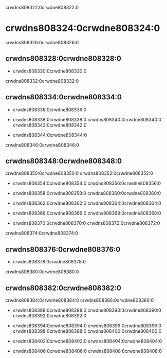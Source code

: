 crwdns808322:0crwdne808322:0
# crwdns808324:0crwdne808324:0

crwdns808326:0crwdne808326:0
## crwdns808328:0crwdne808328:0

- crwdns808330:0crwdne808330:0

crwdns808332:0crwdne808332:0
## crwdns808334:0crwdne808334:0

- crwdns808336:0crwdne808336:0

- crwdns808338:0crwdne808338:0 crwdns808340:0crwdne808340:0 crwdns808342:0crwdne808342:0

- crwdns808344:0crwdne808344:0

crwdns808346:0crwdne808346:0
## crwdns808348:0crwdne808348:0

crwdns808350:0crwdne808350:0 crwdns808352:0crwdne808352:0

- crwdns808354:0crwdne808354:0 crwdns808356:0crwdne808356:0

- crwdns808358:0crwdne808358:0 crwdns808360:0crwdne808360:0

- crwdns808362:0crwdne808362:0 crwdns808364:0crwdne808364:0

- crwdns808366:0crwdne808366:0 crwdns808368:0crwdne808368:0

- crwdns808370:0crwdne808370:0 crwdns808372:0crwdne808372:0

crwdns808374:0crwdne808374:0
## crwdns808376:0crwdne808376:0

- crwdns808378:0crwdne808378:0

crwdns808380:0crwdne808380:0
## crwdns808382:0crwdne808382:0

crwdns808384:0crwdne808384:0 crwdns808386:0crwdne808386:0

- crwdns808388:0crwdne808388:0 crwdns808390:0crwdne808390:0 crwdns808392:0crwdne808392:0

- crwdns808394:0crwdne808394:0 crwdns808396:0crwdne808396:0 crwdns808398:0crwdne808398:0 crwdns808400:0crwdne808400:0

- crwdns808402:0crwdne808402:0 crwdns808404:0crwdne808404:0

- crwdns808406:0crwdne808406:0 crwdns808408:0crwdne808408:0



